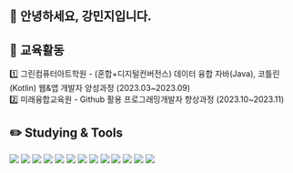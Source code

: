 ## :raised_hands: 안녕하세요, 강민지입니다.
## 🏫 교육활동
<div>
  1️⃣ 그린컴퓨터아트학원 - (혼합+디지털컨버전스) 데이터 융합 자바(Java), 코틀린(Kotlin) 웹&앱 개발자 양성과정 (2023.03~2023.09)
</div>
<div>
  2️⃣ 미래융합교육원 - Github 활용 프로그래밍개발자 향상과정 (2023.10~2023.11)
</div>

## ✏️ Studying & Tools
<div>
  <img src="https://img.shields.io/badge/java-007396?style=for-the-badge&logo=java&logoColor=white">
  <img src="https://img.shields.io/badge/python-3776AB?style=for-the-badge&logo=python&logoColor=white">
  <img src="https://img.shields.io/badge/html5-E34F26?style=for-the-badge&logo=html5&logoColor=white">
  <img src="https://img.shields.io/badge/css-1572B6?style=for-the-badge&logo=css3&logoColor=white">
  <img src="https://img.shields.io/badge/javascript-F7DF1E?style=for-the-badge&logo=javascript&logoColor=black">
  <img src="https://img.shields.io/badge/jquery-0769AD?style=for-the-badge&logo=jquery&logoColor=white">
  <img src="https://img.shields.io/badge/mysql-4479A1?style=for-the-badge&logo=mysql&logoColor=white">
  <img src="https://img.shields.io/badge/springboot-6DB33F?style=for-the-badge&logo=springboot&logoColor=white">
  <img src="https://img.shields.io/badge/bootstrap-7952B3?style=for-the-badge&logo=bootstrap&logoColor=white">
  <img src="https://img.shields.io/badge/eclipse ide-2C2255?style=for-the-badge&logo=eclipseide&logoColor=white">
  <img src="https://img.shields.io/badge/visual studio code-007ACC?style=for-the-badge&logo=visualstudiocode&logoColor=white">
  <img src="https://img.shields.io/badge/apachetomcat-F8DC75?style=for-the-badge&logo=apachetomcat&logoColor=black">
  <img src="https://img.shields.io/badge/github-181717?style=for-the-badge&logo=github&logoColor=white">
</div>
